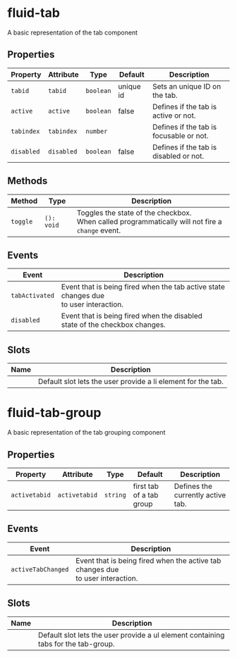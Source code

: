 # fluid-tab

A basic representation of the tab component

## Properties

| Property   | Attribute  | Type      | Default   | Description                             |
| ---------- | ---------- | --------- | --------- | --------------------------------------- |
| `tabid`    | `tabid`    | `boolean` | unique id | Sets an unique ID on the tab.           |
| `active`   | `active`   | `boolean` | false     | Defines if the tab is active or not.    |
| `tabindex` | `tabindex` | `number`  |           | Defines if the tab is focusable or not. |
| `disabled` | `disabled` | `boolean` | false     | Defines if the tab is disabled or not.  |

## Methods

| Method   | Type       | Description                                                                                          |
| -------- | ---------- | ---------------------------------------------------------------------------------------------------- |
| `toggle` | `(): void` | Toggles the state of the checkbox.<br />When called programmatically will not fire a `change` event. |

## Events

| Event          | Description                                                                               |
| -------------- | ----------------------------------------------------------------------------------------- |
| `tabActivated` | Event that is being fired when the tab active state changes due<br />to user interaction. |
| `disabled`     | Event that is being fired when the disabled<br />state of the checkbox changes.           |

## Slots

| Name | Description                                                  |
| ---- | ------------------------------------------------------------ |
|      | Default slot lets the user provide a li element for the tab. |

# fluid-tab-group

A basic representation of the tab grouping component

## Properties

| Property      | Attribute     | Type     | Default                  | Description                       |
| ------------- | ------------- | -------- | ------------------------ | --------------------------------- |
| `activetabid` | `activetabid` | `string` | first tab of a tab group | Defines the currently active tab. |

## Events

| Event              | Description                                                                         |
| ------------------ | ----------------------------------------------------------------------------------- |
| `activeTabChanged` | Event that is being fired when the active tab changes due<br />to user interaction. |

## Slots

| Name | Description                                                                        |
| ---- | ---------------------------------------------------------------------------------- |
|      | Default slot lets the user provide a ul element containing tabs for the tab-group. |
